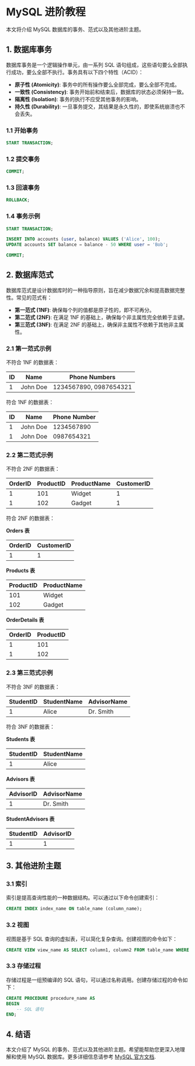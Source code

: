 # MySQL 进阶教程

本文将介绍 MySQL 数据库的事务、范式以及其他进阶主题。

## 1. 数据库事务

数据库事务是一个逻辑操作单元，由一系列 SQL 语句组成，这些语句要么全部执行成功，要么全部不执行。事务具有以下四个特性（ACID）：

- **原子性 (Atomicity)**: 事务中的所有操作要么全部完成，要么全部不完成。
- **一致性 (Consistency)**: 事务开始前和结束后，数据库的状态必须保持一致。
- **隔离性 (Isolation)**: 事务的执行不应受其他事务的影响。
- **持久性 (Durability)**: 一旦事务提交，其结果是永久性的，即使系统崩溃也不会丢失。

### 1.1 开始事务

```sql
START TRANSACTION;
```

### 1.2 提交事务

```sql
COMMIT;
```

### 1.3 回滚事务

```sql
ROLLBACK;
```

### 1.4 事务示例

```sql
START TRANSACTION;

INSERT INTO accounts (user, balance) VALUES ('Alice', 100);
UPDATE accounts SET balance = balance - 50 WHERE user = 'Bob';

COMMIT;
```

## 2. 数据库范式

数据库范式是设计数据库时的一种指导原则，旨在减少数据冗余和提高数据完整性。常见的范式有：

- **第一范式 (1NF)**: 确保每个列的值都是原子性的，即不可再分。
- **第二范式 (2NF)**: 在满足 1NF 的基础上，确保每个非主属性完全依赖于主键。
- **第三范式 (3NF)**: 在满足 2NF 的基础上，确保非主属性不依赖于其他非主属性。

### 2.1 第一范式示例

不符合 1NF 的数据表：

| ID | Name      | Phone Numbers         |
|----|-----------|-----------------------|
| 1  | John Doe  | 1234567890, 0987654321|

符合 1NF 的数据表：

| ID | Name      | Phone Number |
|----|-----------|--------------|
| 1  | John Doe  | 1234567890   |
| 1  | John Doe  | 0987654321   |

### 2.2 第二范式示例

不符合 2NF 的数据表：

| OrderID | ProductID | ProductName | CustomerID |
|---------|-----------|-------------|-------------|
| 1       | 101       | Widget      | 1           |
| 1       | 102       | Gadget      | 1           |

符合 2NF 的数据表：

**Orders 表**

| OrderID | CustomerID |
|---------|-------------|
| 1       | 1           |

**Products 表**

| ProductID | ProductName |
|-----------|-------------|
| 101       | Widget      |
| 102       | Gadget      |

**OrderDetails 表**

| OrderID | ProductID |
|---------|-----------|
| 1       | 101       |
| 1       | 102       |

### 2.3 第三范式示例

不符合 3NF 的数据表：

| StudentID | StudentName | AdvisorName |
|-----------|--------------|--------------|
| 1         | Alice        | Dr. Smith    |

符合 3NF 的数据表：

**Students 表**

| StudentID | StudentName |
|-----------|--------------|
| 1         | Alice        |

**Advisors 表**

| AdvisorID | AdvisorName |
|-----------|--------------|
| 1         | Dr. Smith    |

**StudentAdvisors 表**

| StudentID | AdvisorID |
|-----------|------------|
| 1         | 1          |

## 3. 其他进阶主题

### 3.1 索引

索引是提高查询性能的一种数据结构。可以通过以下命令创建索引：

```sql
CREATE INDEX index_name ON table_name (column_name);
```

### 3.2 视图

视图是基于 SQL 查询的虚拟表，可以简化复杂查询。创建视图的命令如下：

```sql
CREATE VIEW view_name AS SELECT column1, column2 FROM table_name WHERE condition;
```

### 3.3 存储过程

存储过程是一组预编译的 SQL 语句，可以通过名称调用。创建存储过程的命令如下：

```sql
CREATE PROCEDURE procedure_name AS
BEGIN
    -- SQL 语句
END;
```

## 4. 结语

本文介绍了 MySQL 的事务、范式以及其他进阶主题。希望能帮助您更深入地理解和使用 MySQL 数据库。更多详细信息请参考 [MySQL 官方文档](https://dev.mysql.com/doc/).